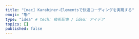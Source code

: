 ```yaml
---
title: "[mac] Karabiner-Elementsで快適コーディングを実現する"
emoji: "📚"
type: "idea" # tech: 技術記事 / idea: アイデア
topics: []
published: false
---
```


